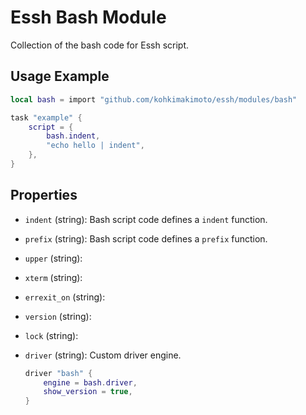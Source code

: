 # Essh Bash Module

Collection of the bash code for Essh script.

## Usage Example

```lua
local bash = import "github.com/kohkimakimoto/essh/modules/bash"

task "example" {
    script = {
        bash.indent,
        "echo hello | indent",
    },
}
```

## Properties

* `indent` (string): Bash script code defines a `indent` function.

* `prefix` (string): Bash script code defines a `prefix` function.

* `upper` (string):

* `xterm` (string):

* `errexit_on` (string):

* `version` (string):

* `lock` (string):

* `driver` (string): Custom driver engine.

    ```lua
    driver "bash" {
        engine = bash.driver,
        show_version = true,
    }
    ```
